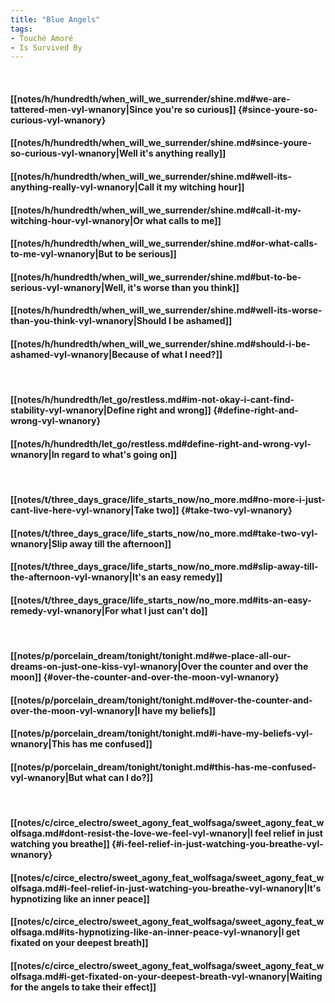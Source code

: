 ```yaml
---
title: "Blue Angels"
tags:
- Touché Amoré
- Is Survived By
---
```

&nbsp;
#### [[notes/h/hundredth/when_will_we_surrender/shine.md#we-are-tattered-men-vyl-wnanory|Since you're so curious]] {#since-youre-so-curious-vyl-wnanory}
#### [[notes/h/hundredth/when_will_we_surrender/shine.md#since-youre-so-curious-vyl-wnanory|Well it's anything really]]
#### [[notes/h/hundredth/when_will_we_surrender/shine.md#well-its-anything-really-vyl-wnanory|Call it my witching hour]]
#### [[notes/h/hundredth/when_will_we_surrender/shine.md#call-it-my-witching-hour-vyl-wnanory|Or what calls to me]]
#### [[notes/h/hundredth/when_will_we_surrender/shine.md#or-what-calls-to-me-vyl-wnanory|But to be serious]]
#### [[notes/h/hundredth/when_will_we_surrender/shine.md#but-to-be-serious-vyl-wnanory|Well, it's worse than you think]]
#### [[notes/h/hundredth/when_will_we_surrender/shine.md#well-its-worse-than-you-think-vyl-wnanory|Should I be ashamed]]
#### [[notes/h/hundredth/when_will_we_surrender/shine.md#should-i-be-ashamed-vyl-wnanory|Because of what I need?]]
&nbsp;
#### [[notes/h/hundredth/let_go/restless.md#im-not-okay-i-cant-find-stability-vyl-wnanory|Define right and wrong]] {#define-right-and-wrong-vyl-wnanory}
#### [[notes/h/hundredth/let_go/restless.md#define-right-and-wrong-vyl-wnanory|In regard to what's going on]]
&nbsp;
#### [[notes/t/three_days_grace/life_starts_now/no_more.md#no-more-i-just-cant-live-here-vyl-wnanory|Take two]] {#take-two-vyl-wnanory}
#### [[notes/t/three_days_grace/life_starts_now/no_more.md#take-two-vyl-wnanory|Slip away till the afternoon]]
#### [[notes/t/three_days_grace/life_starts_now/no_more.md#slip-away-till-the-afternoon-vyl-wnanory|It's an easy remedy]]
#### [[notes/t/three_days_grace/life_starts_now/no_more.md#its-an-easy-remedy-vyl-wnanory|For what I just can't do]]
&nbsp;
#### [[notes/p/porcelain_dream/tonight/tonight.md#we-place-all-our-dreams-on-just-one-kiss-vyl-wnanory|Over the counter and over the moon]] {#over-the-counter-and-over-the-moon-vyl-wnanory}
#### [[notes/p/porcelain_dream/tonight/tonight.md#over-the-counter-and-over-the-moon-vyl-wnanory|I have my beliefs]]
#### [[notes/p/porcelain_dream/tonight/tonight.md#i-have-my-beliefs-vyl-wnanory|This has me confused]]
#### [[notes/p/porcelain_dream/tonight/tonight.md#this-has-me-confused-vyl-wnanory|But what can I do?]]
&nbsp;
#### [[notes/c/circe_electro/sweet_agony_feat_wolfsaga/sweet_agony_feat_wolfsaga.md#dont-resist-the-love-we-feel-vyl-wnanory|I feel relief in just watching you breathe]] {#i-feel-relief-in-just-watching-you-breathe-vyl-wnanory}
#### [[notes/c/circe_electro/sweet_agony_feat_wolfsaga/sweet_agony_feat_wolfsaga.md#i-feel-relief-in-just-watching-you-breathe-vyl-wnanory|It's hypnotizing like an inner peace]]
#### [[notes/c/circe_electro/sweet_agony_feat_wolfsaga/sweet_agony_feat_wolfsaga.md#its-hypnotizing-like-an-inner-peace-vyl-wnanory|I get fixated on your deepest breath]]
#### [[notes/c/circe_electro/sweet_agony_feat_wolfsaga/sweet_agony_feat_wolfsaga.md#i-get-fixated-on-your-deepest-breath-vyl-wnanory|Waiting for the angels to take their effect]]
